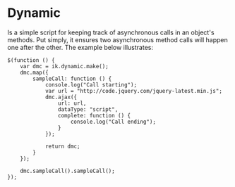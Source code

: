 Dynamic
=======

Is a simple script for keeping track of asynchronous calls in an object's 
methods. Put simply, it ensures two asynchronous method calls will happen one
after the other. The example below illustrates:

``` javascriot
$(function () {
	var dmc = ik.dynamic.make();
	dmc.map({
		sampleCall: function () {
			console.log("Call starting");
			var url = "http://code.jquery.com/jquery-latest.min.js";
			dmc.ajax({
				url: url,
				dataType: "script", 
				complete: function () {
					console.log("Call ending");
				}
			});
			
			return dmc;
		}
	});
	
	dmc.sampleCall().sampleCall();
});
```